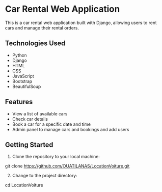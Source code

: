 # Car Rental Web Application

This is a car rental web application built with Django, allowing users to rent cars and manage their rental orders.

## Technologies Used

- Python
- Django
- HTML
- CSS
- JavaScript
- Bootstrap
- BeautifulSoup

## Features

- View a list of available cars
- Check car details
- Book a car for a specific date and time
- Admin panel to manage cars and bookings and add users

## Getting Started

1. Clone the repository to your local machine:

git clone https://github.com/OUATILANAS/LocationVoiture.git

2. Change to the project directory:

cd LocationVoiture

